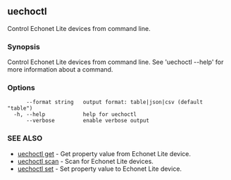 ## uechoctl

Control Echonet Lite devices from command line.

### Synopsis

Control Echonet Lite devices from command line. See 'uechoctl <command> --help' for more information about a command.

### Options

```
      --format string   output format: table|json|csv (default "table")
  -h, --help            help for uechoctl
      --verbose         enable verbose output
```

### SEE ALSO

* [uechoctl get](uechoctl_get.md)	 - Get property value from Echonet Lite device.
* [uechoctl scan](uechoctl_scan.md)	 - Scan for Echonet Lite devices.
* [uechoctl set](uechoctl_set.md)	 - Set property value to Echonet Lite device.

